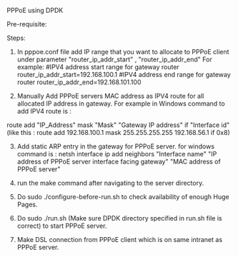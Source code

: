 PPPoE using DPDK


Pre-requisite: 

Steps: 
1) In pppoe.conf file add IP range that you want to allocate to PPPoE client under parameter "router_ip_addr_start" , "router_ip_addr_end" For example: 
#IPV4 address start range for gateway router
router_ip_addr_start=192.168.100.1
#IPV4 address end range for gateway router
router_ip_addr_end=192.168.101.100

2) Manually Add PPPoE servers MAC address as IPV4 route for all allocated IP address in gateway. For example in Windows command to add IPV4 route is : 

route add "IP_Address" mask "Mask" "Gateway IP address" if "Interface id"  (like this : route add 192.168.100.1 mask 255.255.255.255 192.168.56.1 if 0x8)

3) Add static ARP entry in the gateway for  PPPoE server. for windows command is : 
netsh interface ip add neighbors "Interface name" "IP address of PPPoE server interface facing gateway" "MAC address of PPPoE server"

4) run the make command after navigating to the server directory.

5) Do sudo ./configure-before-run.sh to check availability of enough Huge Pages.

6) Do sudo ./run.sh (Make sure DPDK directory specified in run.sh file is correct) to start PPPoE server. 

5) Make DSL connection from PPPoE client which is on same intranet as PPPoE server.

